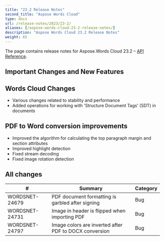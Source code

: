 ```yaml
---
title: "23.2 Release Notes"
second_title: "Aspose Words Cloud"
type: docs
url: /release-notes/2023/23-2/
aliases: [/aspose-words-cloud-23-2-release-notes/]
description: "Aspose Words Cloud 23.2 Release Notes"
weight: 65
---
```


The page contains release notes for Aspose.Words Cloud 23.2 – [API Reference](https://apireference.aspose.cloud/words/).

## Important Changes and New Features

## Words Cloud Changes

- Various changes related to stability and performance
- Added operations for working with 'Structure Document Tags' (SDT) in documents

## PDF to Word conversion improvements

- Improved the algorithm for calculating the top paragraph margin and section attributes
- Improved highlight detection
- Fixed stream decoding
- Fixed image rotation detection

## All changes

| #                | Summary                                                                                       | Category    |
|------------------|-----------------------------------------------------------------------------------------------|-------------|
| WORDSNET-24679   | PDF document formatting is garbled after signing                                              | Bug         |
| WORDSNET-24731   | Image in header is flipped when importing PDF                                                 | Bug         |
| WORDSNET-24797   | Image colors are inverted after PDF to DOCX conversion                                        | Bug         |
